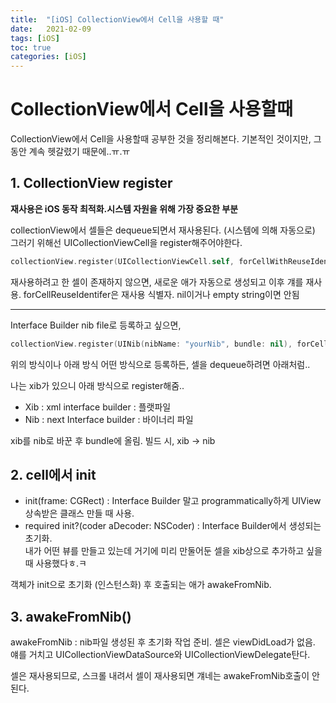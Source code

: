 ```yaml
---
title:  "[iOS] CollectionView에서 Cell을 사용할 때"
date:   2021-02-09
tags: [iOS]
toc: true 
categories: [iOS]
---
```




# CollectionView에서 Cell을 사용할때

CollectionView에서 Cell을 사용할때 공부한 것을 정리해본다.
기본적인 것이지만, 그동안 계속 헷갈렸기 때문에..ㅠ.ㅠ



## 1. CollectionView register

**재사용은 iOS 동작 최적화.시스템 자원을 위해 가장 중요한 부분**

collectionView에서 셀들은 dequeue되면서 재사용된다. (시스템에 의해 자동으로) 그러기 위해선 UICollectionViewCell을 register해주어야한다.

```swift
collectionView.register(UICollectionViewCell.self, forCellWithReuseIdentifier: "Cell")
```

재사용하려고 한 셀이 존재하지 않으면, 새로운 애가 자동으로 생성되고 이후 걔를 재사용. forCellReuseIdentifer은 재사용 식별자. nil이거나 empty string이면 안됨

------

Interface Builder nib file로 등록하고 싶으면,

```swift
collectionView.register(UINib(nibName: "yourNib", bundle: nil), forCellReuseIdentifier: "CellFromNib")
```

위의 방식이나 아래 방식 어떤 방식으로 등록하든, 셀을 dequeue하려면 아래처럼..

나는 xib가 있으니 아래 방식으로 register해줌..

* Xib : xml interface builder : 플랫파일
* Nib : next Interface builder : 바이너리 파일

xib를 nib로 바꾼 후 bundle에 올림. 빌드 시, xib -> nib





## 2. cell에서 init

* init(frame: CGRect) : Interface Builder 말고 programmatically하게  UIView상속받은 클래스 만들 때 사용. 
* required init?(coder aDecoder: NSCoder) : Interface Builder에서 생성되는 초기화.  
  내가 어떤 뷰를 만들고 있는데 거기에 미리 만둘어둔 셀을 xib상으로 추가하고 싶을때 사용했다ㅎ.ㅋ

객체가 init으로 초기화 (인스턴스화) 후 호출되는 애가 awakeFromNib. 





## 3. awakeFromNib()

awakeFromNib : nib파일 생성된 후 초기화 작업 준비. 셀은 viewDidLoad가 없음. 
얘를 거치고 UICollectionViewDataSource와  UICollectionViewDelegate탄다.

셀은 재사용되므로, 스크롤 내려서 셀이 재사용되면 걔네는 awakeFromNib호출이 안된다.